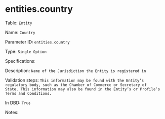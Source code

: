 # entities.country

Table: ```Entity```

Name: ```Country```

Parameter ID: ```entities.country```

Type: ```Single Option```

Specifications: 

Description: ```Name of the Jurisdiction the Entity is registered in```

Validation steps: ```This information may be found with the Entity’s regulatory body, such as the Chamber of Commerce or Secretary of State. This information may also be found in the Entity’s or Profile’s Terms and Conditions.```

In DBD: ```True```

Notes: 

